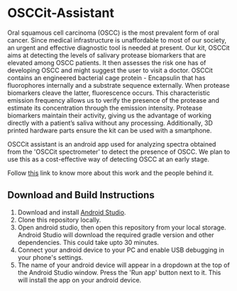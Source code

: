 # OSCCit-Assistant

Oral squamous cell carcinoma (OSCC) is the most prevalent form of oral cancer. Since medical infrastructure is unaffordable to most of our society, an urgent and effective diagnostic tool is needed at present. Our kit, OSCCit aims at detecting the levels of salivary protease biomarkers that are elevated among OSCC patients. It then assesses the risk one has of developing OSCC and might suggest the user to visit a doctor. OSCCit contains an engineered bacterial cage protein - Encapsulin that has fluorophores internally and a substrate sequence externally. When protease biomarkers cleave the latter, fluorescence occurs. This characteristic emission frequency allows us to verify the presence of the protease and estimate its concentration through the emission intensity. Protease biomarkers maintain their activity, giving us the advantage of working directly with a patient’s saliva without any processing. Additionally, 3D printed hardware parts ensure the kit can be used with a smartphone. 

OSCCit assistant is an android app used for analyzing spectra obtained from the 'OSCCit spectrometer' to detect the presence of OSCC. We plan to use this as a cost-effective way of detecting OSCC at an early stage. 

Follow [this](2021.igem.org/team:iiser_mohali) link to know more about this work and the people behind it.

## Download and Build Instructions

1. Download and install [Android Studio](https://developer.android.com/studio).
2. Clone this repository locally.
3. Open android studio, then open this repository from your local storage. Android Studio will download the required gradle version and other dependencies. This could take upto 30 minutes.
4. Connect your android device to your PC and enable USB debugging in your phone's settings.
5. The name of your android device will appear in a dropdown at the top of the Android Studio window. Press the 'Run app' button next to it. This will install the app on your android device.

